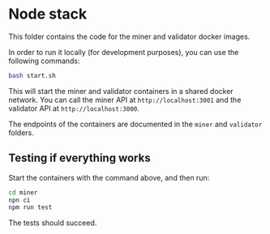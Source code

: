 # Node stack

This folder contains the code for the miner and validator docker images.

In order to run it locally (for development purposes), you can use the following commands:

```bash
bash start.sh
```

This will start the miner and validator containers in a shared docker network. You can call the miner API at `http://localhost:3001` and the validator API at `http://localhost:3000`.

The endpoints of the containers are documented in the `miner` and `validator` folders.

## Testing if everything works

Start the containers with the command above, and then run:

```bash
cd miner
npn ci
npm run test
```

The tests should succeed.